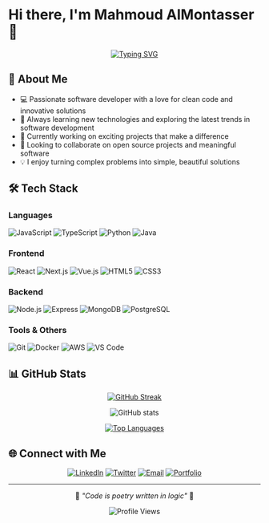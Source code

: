 # Hi there, I'm Mahmoud AlMontasser 👋

<div align="center">
  
[![Typing SVG](https://readme-typing-svg.herokuapp.com?font=Fira+Code&size=22&duration=3000&pause=1000&color=00D8FF&center=true&vCenter=true&width=435&lines=Full+Stack+Developer;Software+Engineer;Problem+Solver;Open+Source+Enthusiast)](https://git.io/typing-svg)

</div>

## 🚀 About Me

- 💻 Passionate software developer with a love for clean code and innovative solutions
- 🌱 Always learning new technologies and exploring the latest trends in software development
- 🔭 Currently working on exciting projects that make a difference
- 👯 Looking to collaborate on open source projects and meaningful software
- 💡 I enjoy turning complex problems into simple, beautiful solutions

## 🛠️ Tech Stack

### Languages
![JavaScript](https://img.shields.io/badge/-JavaScript-F7DF1E?style=flat-square&logo=javascript&logoColor=black)
![TypeScript](https://img.shields.io/badge/-TypeScript-3178C6?style=flat-square&logo=typescript&logoColor=white)
![Python](https://img.shields.io/badge/-Python-3776AB?style=flat-square&logo=python&logoColor=white)
![Java](https://img.shields.io/badge/-Java-007396?style=flat-square&logo=java&logoColor=white)

### Frontend
![React](https://img.shields.io/badge/-React-61DAFB?style=flat-square&logo=react&logoColor=black)
![Next.js](https://img.shields.io/badge/-Next.js-000000?style=flat-square&logo=next.js&logoColor=white)
![Vue.js](https://img.shields.io/badge/-Vue.js-4FC08D?style=flat-square&logo=vue.js&logoColor=white)
![HTML5](https://img.shields.io/badge/-HTML5-E34F26?style=flat-square&logo=html5&logoColor=white)
![CSS3](https://img.shields.io/badge/-CSS3-1572B6?style=flat-square&logo=css3&logoColor=white)

### Backend
![Node.js](https://img.shields.io/badge/-Node.js-339933?style=flat-square&logo=node.js&logoColor=white)
![Express](https://img.shields.io/badge/-Express-000000?style=flat-square&logo=express&logoColor=white)
![MongoDB](https://img.shields.io/badge/-MongoDB-47A248?style=flat-square&logo=mongodb&logoColor=white)
![PostgreSQL](https://img.shields.io/badge/-PostgreSQL-336791?style=flat-square&logo=postgresql&logoColor=white)

### Tools & Others
![Git](https://img.shields.io/badge/-Git-F05032?style=flat-square&logo=git&logoColor=white)
![Docker](https://img.shields.io/badge/-Docker-2496ED?style=flat-square&logo=docker&logoColor=white)
![AWS](https://img.shields.io/badge/-AWS-232F3E?style=flat-square&logo=amazon-aws&logoColor=white)
![VS Code](https://img.shields.io/badge/-VS_Code-007ACC?style=flat-square&logo=visual-studio-code&logoColor=white)

## 📊 GitHub Stats

<div align="center">

[![GitHub Streak](https://streak-stats.demolab.com/?user=almontasser&theme=dark&background=000000)](https://git.io/streak-stats)

![GitHub stats](https://github-readme-stats-flame-seven-11.vercel.app/api?username=almontasser&show_icons=true&theme=vision-friendly-dark&background=000000)

[![Top Languages](https://github-readme-stats.vercel.app/api/top-langs/?username=almontasser&layout=compact&theme=vision-friendly-dark&background=000000)](https://github.com/anuraghazra/github-readme-stats)

</div>

## 🌐 Connect with Me

<div align="center">

[![LinkedIn](https://img.shields.io/badge/-LinkedIn-0077B5?style=for-the-badge&logo=linkedin&logoColor=white)](https://linkedin.com/in/almontasser)
[![Twitter](https://img.shields.io/badge/-Twitter-1DA1F2?style=for-the-badge&logo=twitter&logoColor=white)](https://twitter.com/almontasser)
[![Email](https://img.shields.io/badge/-Email-D14836?style=for-the-badge&logo=gmail&logoColor=white)](mailto:your.email@example.com)
[![Portfolio](https://img.shields.io/badge/-Portfolio-000000?style=for-the-badge&logo=react&logoColor=white)](https://your-portfolio.com)

</div>

---

<div align="center">
  
💫 *"Code is poetry written in logic"* 💫

![Profile Views](https://komarev.com/ghpvc/?username=almontasser&color=brightgreen&style=flat-square)

</div>
